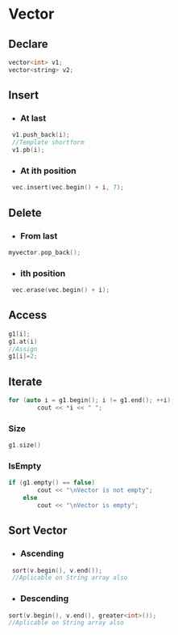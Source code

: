 # Vector

## Declare

```c++
vector<int> v1; 
vector<string> v2; 
```

## Insert

* ### At last
```c++
 v1.push_back(i); 
 //Template shortform
 v1.pb(i);
```
* ###  At ith position
```c++
 vec.insert(vec.begin() + i, 7); 
 ```
## Delete

* ###  From last
```c++
myvector.pop_back(); 
```
* ###  ith position
```c++
 vec.erase(vec.begin() + i); 
 ```

## Access

```c++
g1[i];
g1.at(i)
//Assign
g1[i]=2;
``` 

## Iterate

```c++
for (auto i = g1.begin(); i != g1.end(); ++i) 
        cout << *i << " "; 
``` 

### Size
```c++
g1.size()
``` 
### IsEmpty
```c++
if (g1.empty() == false) 
        cout << "\nVector is not empty"; 
    else
        cout << "\nVector is empty"; 
``` 

## Sort Vector

* ### Ascending
```c++
 sort(v.begin(), v.end()); 
 //Aplicable on String array also
``` 
* ### Descending
```c++
sort(v.begin(), v.end(), greater<int>()); 
//Aplicable on String array also
``` 

